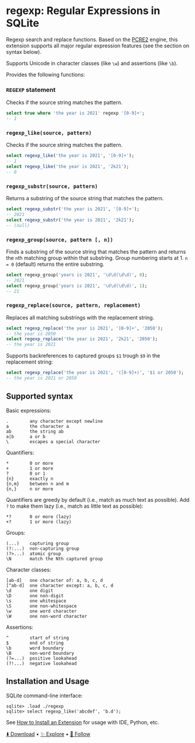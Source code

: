 # regexp: Regular Expressions in SQLite

Regexp search and replace functions. Based on the [PCRE2](https://github.com/pcre2project/pcre2) engine, this extension supports all major regular expression features (see the section on syntax below).

Supports Unicode in character classes (like `\w`) and assertions (like `\b`).

Provides the following functions:

### `REGEXP` statement

Checks if the source string matches the pattern.

```sql
select true where 'the year is 2021' regexp '[0-9]+';
-- 1
```

### `regexp_like(source, pattern)`

Checks if the source string matches the pattern.

```sql
select regexp_like('the year is 2021', '[0-9]+');
-- 1
select regexp_like('the year is 2021', '2k21');
-- 0
```

### `regexp_substr(source, pattern)`

Returns a substring of the source string that matches the pattern.

```sql
select regexp_substr('the year is 2021', '[0-9]+');
-- 2021
select regexp_substr('the year is 2021', '2k21');
-- (null)
```

### `regexp_group(source, pattern [, n])`

Finds a substring of the source string that matches the pattern and returns the `n`th matching group within that substring. Group numbering starts at 1. `n = 0` (default) returns the entire substring.

```sql
select regexp_group('years is 2021', '\d\d(\d\d)', 0);
-- 2021
select regexp_group('years is 2021', '\d\d(\d\d)', 1);
-- 21
```

### `regexp_replace(source, pattern, replacement)`

Replaces all matching substrings with the replacement string.

```sql
select regexp_replace('the year is 2021', '[0-9]+', '2050');
-- the year is 2050
select regexp_replace('the year is 2021', '2k21', '2050');
-- the year is 2021
```

Supports backreferences to captured groups `$1` trough `$9` in the replacement string:

```sql
select regexp_replace('the year is 2021', '([0-9]+)', '$1 or 2050');
-- the year is 2021 or 2050
```

## Supported syntax

Basic expressions:

```
.        any character except newline
a        the character a
ab       the string ab
a|b      a or b
\        escapes a special character
```

Quantifiers:

```
*        0 or more
+        1 or more
?        0 or 1
{n}      exactly n
{n,m}    between n and m
{n,}     n or more
```

Quantifiers are greedy by default (i.e., match as much text as possible). Add `?` to make them lazy (i.e., match as little text as possible):

```
*?       0 or more (lazy)
+?       1 or more (lazy)
```

Groups:

```
(...)    capturing group
(?:...)  non-capturing group
(?>...)  atomic group
\N       match the Nth captured group
```

Character classes:

```
[ab-d]   one character of: a, b, c, d
[^ab-d]  one character except: a, b, c, d
\d       one digit
\D       one non-digit
\s       one whitespace
\S       one non-whitespace
\w       one word character
\W       one non-word character
```

Assertions:

```
^        start of string
$        end of string
\b       word boundary
\B       non-word boundary
(?=...)  positive lookahead
(?!...)  negative lookahead
```

## Installation and Usage

SQLite command-line interface:

```
sqlite> .load ./regexp
sqlite> select regexp_like('abcdef', 'b.d');
```

See [How to Install an Extension](install.md) for usage with IDE, Python, etc.

[⬇️ Download](https://github.com/nalgeon/sqlean/releases/latest) •
[✨ Explore](https://github.com/nalgeon/sqlean) •
[🚀 Follow](https://twitter.com/ohmypy)
